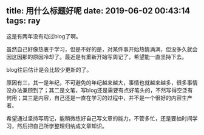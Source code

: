 title: 用什么标题好呢
date: 2019-06-02 00:43:14
tags: ray
---

这是有两年没有动过blog了啊。

虽然自己好像热衷于学习，但是不好的是，对某件事开始热情满满，但没多久就会因这因那的原因冷却了。最近是有重新开始写周记了，希望能一直坚持下去。

blog往后估计是会比较少更新的了。

原因有三，其一是年纪，不可避免的年纪越来越大，事情也就越来越多，很多事情没办法兼顾到了；其二是文笔，写blog还是需要有点好笔头的，不然写得空泛有何用；其三是内容，自己还是一直在学习的过程中，并不是一个很好的内容生产者。

<!-- more -->

希望通过坚持写周记，能稍微练好自己写文章的能力，不管多忙，还是要抽时间学习，然后把自己所学整理归纳成文章知识。